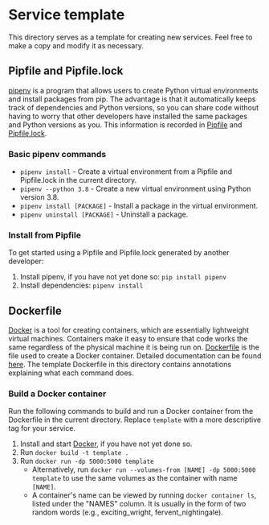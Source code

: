 # Service template
This directory serves as a template for creating new services. Feel free
to make a copy and modify it as necessary.


## Pipfile and Pipfile.lock
[pipenv][1] is a program that allows users to create Python virtual
environments and install packages from pip. The advantage is that it
automatically keeps track of dependencies and Python versions, so you
can share code without having to worry that other developers have
installed the same packages and Python versions as you.
This information is recorded in [Pipfile](Pipfile) and
[Pipfile.lock](Pipfile.lock).

### Basic pipenv commands
- `pipenv install` - Create a virtual environment from a Pipfile and
Pipfile.lock in the current directory.
- `pipenv --python 3.8` - Create a new virtual environment using Python
version 3.8.
- `pipenv install [PACKAGE]` - Install a package in the virtual
environment.
- `pipenv uninstall [PACKAGE]` - Uninstall a package.

### Install from Pipfile
To get started using a Pipfile and Pipfile.lock generated by another
developer:

1. Install pipenv, if you have not yet done so: `pip install pipenv`
2. Install dependencies: `pipenv install`


## Dockerfile
[Docker][2] is a tool for creating containers, which are essentially
lightweight virtual machines. Containers make it easy to ensure that
code works the same regardless of the physical machine it is being run
on. [Dockerfile](Dockerfile) is the file used to create a Docker
container. Detailed documentation can be found [here][3]. The template
Dockerfile in this directory contains annotations explaining what each
command does.

### Build a Docker container
Run the following commands to build and run a Docker container from the
Dockerfile in the current directory. Replace `template` with a more
descriptive tag for your service.

1. Install and start [Docker][2], if you have not yet done so.
2. Run `docker build -t template .`
3. Run `docker run -dp 5000:5000 template`
    - Alternatively, run `docker run --volumes-from [NAME] -dp 5000:5000
    template` to use the same volumes as the container with name
    `[NAME]`.
    - A container's name can be viewed by running `docker container ls`,
    listed under the "NAMES" column. It is usually in the form of two
    random words (e.g., exciting_wright, fervent_nightingale).


[1]: https://pypi.org/project/pipenv/
[2]: https://www.docker.com/
[3]: https://docs.docker.com/engine/reference/builder/

